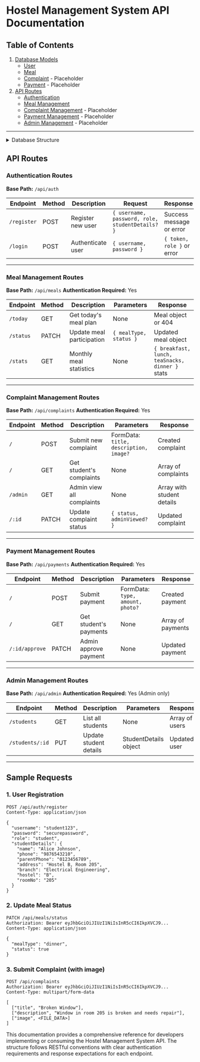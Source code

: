 # Hostel Management System API Documentation

## Table of Contents
1. [Database Models](#database-models)
   - [User](#user-model)
   - [Meal](#meal-model)
   - [Complaint](#complaint-model) - Placeholder
   - [Payment](#payment-model) - Placeholder
2. [API Routes](#api-routes)
   - [Authentication](#authentication-routes)
   - [Meal Management](#meal-management-routes)
   - [Complaint Management](#complaint-management-routes) - Placeholder
   - [Payment Management](#payment-management-routes) - Placeholder
   - [Admin Management](#admin-management-routes) - Placeholder

---

<details>
    <summary>Database Structure</summary>


## Database Models

### User Model
**File:** `models/User.ts`
**Description:** Stores user information including authentication details and student-specific data.

#### Fields:
| Field | Type | Required | Description |
|-------|------|----------|-------------|
| `username` | String | Yes | Unique identifier for login |
| `password` | String | Yes | Hashed password |
| `role` | String | Yes | Either 'student' or 'admin' |
| `studentDetails` | Object | No | Student-specific information (nested) |

#### StudentDetails Sub-fields:
| Field | Type | Description |
|-------|------|-------------|
| `name` | String | Full name of student |
| `phone` | String | Contact number |
| `parentPhone` | String | Parent/guardian contact |
| `address` | String | Residential address |
| `branch` | String | Academic department |
| `hostel` | String | Hostel name/block |
| `roomNo` | String | Room number |
| `photo` | String | Path to profile photo |

---

### Meal Model
**File:** `models/Meal.ts`
**Description:** Tracks daily meal plans and student participation.

#### Fields:
| Field | Type | Required | Description |
|-------|------|----------|-------------|
| `date` | Date | Yes | Date of meal plan |
| `breakfast` | String | No | Breakfast menu item |
| `lunch` | String | No | Lunch menu item |
| `teaSnacks` | String | No | Tea/Snacks menu item |
| `dinner` | String | No | Dinner menu item |
| `status` | Object | Yes | Participation status (nested) |
| `student` | ObjectId | Yes | Reference to User |

#### Status Sub-fields:
| Field | Type | Default | Description |
|-------|------|---------|-------------|
| `breakfast` | Boolean | false | Whether student attended breakfast |
| `lunch` | Boolean | false | Whether student attended lunch |
| `teaSnacks` | Boolean | false | Whether student attended tea/snacks |
| `dinner` | Boolean | false | Whether student attended dinner |

---

### Complaint Model
**File:** `models/Complaint.ts`
**Description:** Manages student complaints and their resolution status.

#### Fields:
| Field | Type | Required | Description |
|-------|------|----------|-------------|
| `title` | String | Yes | Complaint title |
| `description` | String | Yes | Detailed description |
| `image` | String | No | Path to attached image |
| `status` | String | Yes | 'pending' or 'resolved' |
| `student` | ObjectId | Yes | Reference to User |
| `createdAt` | Date | Yes | Timestamp of creation |
| `adminViewed` | Boolean | Yes | Whether admin has seen complaint |

---

### Payment Model
**File:** `models/Payment.ts`
**Description:** Handles fee payments and utility bills.

#### Fields:
| Field | Type | Required | Description |
|-------|------|----------|-------------|
| `type` | String | Yes | 'hostel', 'water', or 'electricity' |
| `amount` | Number | Yes | Payment amount |
| `status` | String | Yes | 'pending', 'paid', or 'approved' |
| `photo` | String | No | Path to payment receipt |
| `student` | ObjectId | Yes | Reference to User |
| `createdAt` | Date | Yes | Timestamp of creation |

---

</details>

## API Routes

### Authentication Routes
**Base Path:** `/api/auth`

| Endpoint | Method | Description | Request | Response |
|----------|--------|-------------|---------|----------|
| `/register` | POST | Register new user | `{ username, password, role, studentDetails? }` | Success message or error |
| `/login` | POST | Authenticate user | `{ username, password }` | `{ token, role }` or error |

---

### Meal Management Routes
**Base Path:** `/api/meals`
**Authentication Required:** Yes

| Endpoint | Method | Description | Parameters | Response |
|----------|--------|-------------|------------|----------|
| `/today` | GET | Get today's meal plan | None | Meal object or 404 |
| `/status` | PATCH | Update meal participation | `{ mealType, status }` | Updated meal object |
| `/stats` | GET | Monthly meal statistics | None | `{ breakfast, lunch, teaSnacks, dinner }` stats |

---

### Complaint Management Routes
**Base Path:** `/api/complaints`
**Authentication Required:** Yes

| Endpoint | Method | Description | Parameters | Response |
|----------|--------|-------------|------------|----------|
| `/` | POST | Submit new complaint | FormData: `title, description, image?` | Created complaint |
| `/` | GET | Get student's complaints | None | Array of complaints |
| `/admin` | GET | Admin view all complaints | None | Array with student details |
| `/:id` | PATCH | Update complaint status | `{ status, adminViewed? }` | Updated complaint |

---

### Payment Management Routes
**Base Path:** `/api/payments`
**Authentication Required:** Yes

| Endpoint | Method | Description | Parameters | Response |
|----------|--------|-------------|------------|----------|
| `/` | POST | Submit payment | FormData: `type, amount, photo?` | Created payment |
| `/` | GET | Get student's payments | None | Array of payments |
| `/:id/approve` | PATCH | Admin approve payment | None | Updated payment |

---

### Admin Management Routes
**Base Path:** `/api/admin`
**Authentication Required:** Yes (Admin only)

| Endpoint | Method | Description | Parameters | Response |
|----------|--------|-------------|------------|----------|
| `/students` | GET | List all students | None | Array of users |
| `/students/:id` | PUT | Update student details | StudentDetails object | Updated user |

---

## Sample Requests

### 1. User Registration
```http
POST /api/auth/register
Content-Type: application/json

{
  "username": "student123",
  "password": "securepassword",
  "role": "student",
  "studentDetails": {
    "name": "Alice Johnson",
    "phone": "9876543210",
    "parentPhone": "0123456789",
    "address": "Hostel B, Room 205",
    "branch": "Electrical Engineering",
    "hostel": "B",
    "roomNo": "205"
  }
}
```

### 2. Update Meal Status
```http
PATCH /api/meals/status
Authorization: Bearer eyJhbGciOiJIUzI1NiIsInR5cCI6IkpXVCJ9...
Content-Type: application/json

{
  "mealType": "dinner",
  "status": true
}
```

### 3. Submit Complaint (with image)
```http
POST /api/complaints
Authorization: Bearer eyJhbGciOiJIUzI1NiIsInR5cCI6IkpXVCJ9...
Content-Type: multipart/form-data

[
  ["title", "Broken Window"],
  ["description", "Window in room 205 is broken and needs repair"],
  ["image", <FILE_DATA>]
]
```

This documentation provides a comprehensive reference for developers implementing or consuming the Hostel Management System API. The structure follows RESTful conventions with clear authentication requirements and response expectations for each endpoint.

